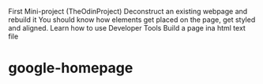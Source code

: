 First Mini-project (TheOdinProject)
Deconstruct an existing webpage and rebuild it
You should know how elements get placed on the page, get styled and aligned.
Learn how to use Developer Tools
Build a page ina html text file


# google-homepage